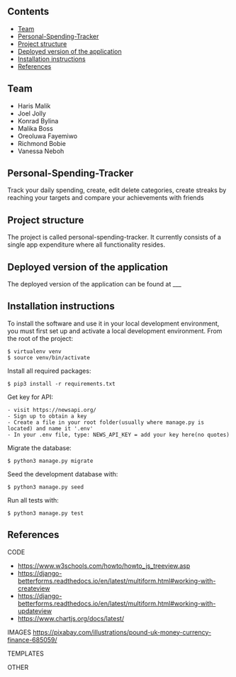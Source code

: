## Contents

- [Team](#team)
- [Personal-Spending-Tracker](#personal-spending-tracker)
- [Project structure](#project-structure)
- [Deployed version of the application](#deployed-version-of-the-application)
- [Installation instructions](#installation-instructions)
- [References](#references)

## Team

- Haris Malik
- Joel Jolly
- Konrad Bylina
- Malika Boss
- Oreoluwa Fayemiwo
- Richmond Bobie
- Vanessa Neboh

## Personal-Spending-Tracker

Track your daily spending, create, edit delete categories, create streaks by reaching your targets and compare your achievements with friends

## Project structure

The project is called personal-spending-tracker. It currently consists of a single app expenditure where all functionality resides.

## Deployed version of the application

The deployed version of the application can be found at \_\_\_

## Installation instructions

To install the software and use it in your local development environment, you must first set up and activate a local development environment. From the root of the project:

```
$ virtualenv venv
$ source venv/bin/activate
```

Install all required packages:

```
$ pip3 install -r requirements.txt
```

Get key for API:

```
- visit https://newsapi.org/
- Sign up to obtain a key
- Create a file in your root folder(usually where manage.py is located) and name it '.env'
- In your .env file, type: NEWS_API_KEY = add your key here(no quotes)
```

Migrate the database:

```
$ python3 manage.py migrate
```

Seed the development database with:

```
$ python3 manage.py seed
```

Run all tests with:

```
$ python3 manage.py test
```

## References

CODE

- https://www.w3schools.com/howto/howto_js_treeview.asp
- https://django-betterforms.readthedocs.io/en/latest/multiform.html#working-with-createview
- https://django-betterforms.readthedocs.io/en/latest/multiform.html#working-with-updateview
- https://www.chartjs.org/docs/latest/

IMAGES
https://pixabay.com/illustrations/pound-uk-money-currency-finance-685059/

TEMPLATES

OTHER
